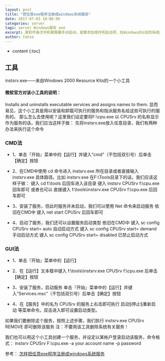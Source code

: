 ```yaml
---
layout: post
title: "把任意exe程序注册成windows系统服务"
date: 2017-07-03 10:06:05
categories: server
tags: server Windows服务 exe
excerpt: 某软件每次开机都需要手动启动，就算添加成开机启动项，在Windows8以后的系统版本中权限的管理更加严格，开机时并不能成功启动软件，因此在网上搜索把exe注册成系统服务的办法，找到一些帖子和经验综合自己亲测，可将代理程序注册成系统服务开机自动启动而不用每次重启系统都要手动启动程序。
author: fatso
---
```


* content
{:toc}


## 工具
instsrv.exe——来自Windows 2000 Resource Kits的一个小工具 
 
#### 微软官方对该小工具的说明：
Installs and uninstalls executable services and assigns names to them.
显而易见，这个小工具是用以安装和卸载可执行的服务和指派服务名给这些可执行的服务的。
那么怎么去使用呢？这里我们设定要将F:\cpu.exe 以 CPUSrv 的名称显示作为服务的话，我们应当这样子做：
先将instsrv.exe放入任意目录，我们有两种办法来执行这个命令
### CMD法
+ 1、单击『开始』菜单中的【运行】并键入“cmd”（不包括双引号）后单击【确定】按钮

+ 2、在CMD中使用 cd 命令进入 instsrv.exe 所在目录或者直接输入 instsrv.exe 具体路径。比如 instsrv.exe 在F:\Tools目录下的话，我们应该这样子做：
键入 cd f:\tools 后回车进入该目录
键入 instsrv CPUSrv f:\cpu.exe 回车即可
或者也可以
直接键入 f:\tools\instsrv.exe CPUSrv f:\cpu.exe 后回车即可

+ 3、安装了服务，但此时服务并未启动，我们可以使用 Net 命令来启动服务
依旧在CMD中
键入 net start CPUSrv 后回车即可

+ 4、启动了服务，我们还可以设置服务启动类型
依旧在CMD中
键入 sc config CPUSrv start= auto     自动启动方式
键入 sc config CPUSrv start= demand   手动启动方式
键入 sc config CPUSrv start= disabled 已禁止启动方式
 
### GUI法
+ 1、单击『开始』菜单中的【运行】
+ 2、在【运行】文本框中键入
f:\tools\instsrv.exe CPUSrv f:\cpu.exe
后单击【确定】按钮

+ 3、安装了服务，启动服务
单击『开始』菜单中的【运行】并键入“Services.msc”（不包括双引号）后单击【确定】按钮

+ 4、在【服务】中的名为 CPUSrv 的服务上右击即可执行 启动§停止§重新启动 等菜单命令。双击进入即可设置启动类型。

如果我们要删除这个服务，按照上述步骤，我们执行
instsrv.exe CPUSrv REMOVE
即可删除该服务
注：不要用该工具删除系统有关服务！

我们也可以用这个小工具创建一个服务，并设定以某帐户登录启动该服务，命令格式：
instsrv CPUSrv F:\cpu.exe -a your account name -p password

参考：
[怎样把任意exe程序注册成windows系统服务](http://jingyan.baidu.com/article/59703552fee38f8fc107405c.html)